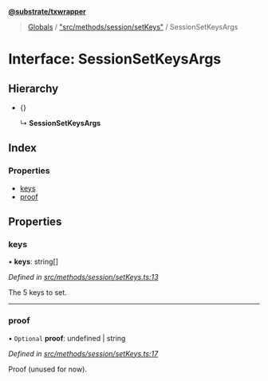 **[@substrate/txwrapper](../README.md)**

> [Globals](../globals.md) / ["src/methods/session/setKeys"](../modules/_src_methods_session_setkeys_.md) / SessionSetKeysArgs

# Interface: SessionSetKeysArgs

## Hierarchy

* {}

  ↳ **SessionSetKeysArgs**

## Index

### Properties

* [keys](_src_methods_session_setkeys_.sessionsetkeysargs.md#keys)
* [proof](_src_methods_session_setkeys_.sessionsetkeysargs.md#proof)

## Properties

### keys

•  **keys**: string[]

*Defined in [src/methods/session/setKeys.ts:13](https://github.com/paritytech/txwrapper/blob/18c85e5/src/methods/session/setKeys.ts#L13)*

The 5 keys to set.

___

### proof

• `Optional` **proof**: undefined \| string

*Defined in [src/methods/session/setKeys.ts:17](https://github.com/paritytech/txwrapper/blob/18c85e5/src/methods/session/setKeys.ts#L17)*

Proof (unused for now).
